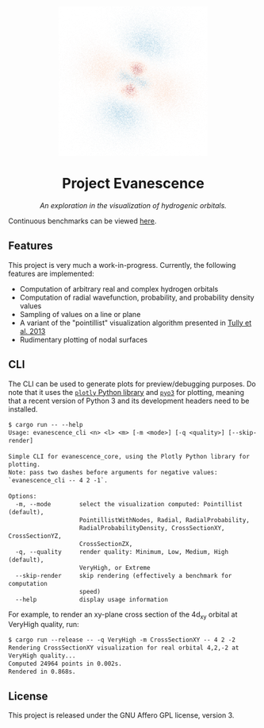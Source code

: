 <div align="center">

<img src="img/4dz2.png" align="center" height=300px alt="4dz^2 orbital rendering">

# Project Evanescence

*An exploration in the visualization of hydrogenic orbitals.*

</div>

Continuous benchmarks can be viewed [here](https://al2me6.github.io/evanescence/dev/bench).

## Features

This project is very much a work-in-progress. Currently, the following features are implemented:

* Computation of arbitrary real and complex hydrogen orbitals
* Computation of radial wavefunction, probability, and probability density values
* Sampling of values on a line or plane
* A variant of the "pointillist" visualization algorithm presented in [Tully et al. 2013](https://doi.org/10.1021/ed300393s)
* Rudimentary plotting of nodal surfaces

## CLI

The CLI can be used to generate plots for preview/debugging purposes. Do note that it uses the [`plotly` Python library](https://pypi.org/project/plotly/) and [`pyo3`](https://crates.io/crates/pyo3) for plotting, meaning that a recent version of Python 3 and its development headers need to be installed.

```terminal
$ cargo run -- --help
Usage: evanescence_cli <n> <l> <m> [-m <mode>] [-q <quality>] [--skip-render]

Simple CLI for evanescence_core, using the Plotly Python library for plotting.
Note: pass two dashes before arguments for negative values: `evanescence_cli -- 4 2 -1`.

Options:
  -m, --mode        select the visualization computed: Pointillist (default),
                    PointillistWithNodes, Radial, RadialProbability,
                    RadialProbabilityDensity, CrossSectionXY, CrossSectionYZ,
                    CrossSectionZX,
  -q, --quality     render quality: Minimum, Low, Medium, High (default),
                    VeryHigh, or Extreme
  --skip-render     skip rendering (effectively a benchmark for computation
                    speed)
  --help            display usage information
```

For example, to render an xy-plane cross section of the 4d<sub>xy</sub> orbital at VeryHigh quality, run:

```terminal
$ cargo run --release -- -q VeryHigh -m CrossSectionXY -- 4 2 -2
Rendering CrossSectionXY visualization for real orbital 4,2,-2 at VeryHigh quality...
Computed 24964 points in 0.002s.
Rendered in 0.868s.
```

## License

This project is released under the GNU Affero GPL license, version 3.
